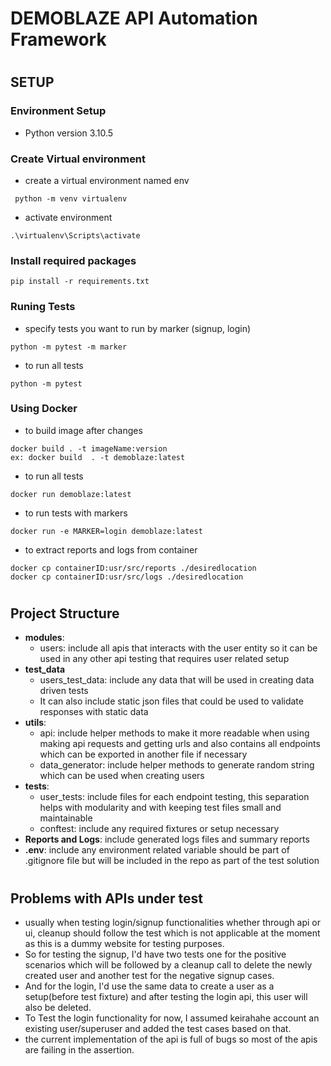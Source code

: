 # DEMOBLAZE API Automation Framework
#

## SETUP
### Environment Setup
- Python version 3.10.5

### Create Virtual environment
- create a virtual environment named env
```commandline
 python -m venv virtualenv
```
- activate environment
```commandline
.\virtualenv\Scripts\activate
```
### Install required packages
```commandline
pip install -r requirements.txt
```
### Runing Tests
- specify tests you want to run by marker (signup, login)
```commandline
python -m pytest -m marker
```
- to run all tests
```commandline
python -m pytest 
```
### Using Docker
- to build image after changes
```commandline
docker build . -t imageName:version
ex: docker build  . -t demoblaze:latest 
```
- to run all tests
```commandline
docker run demoblaze:latest
```
- to run tests with markers
```commandline
docker run -e MARKER=login demoblaze:latest
```

- to extract reports and logs from container
```commandline
docker cp containerID:usr/src/reports ./desiredlocation
docker cp containerID:usr/src/logs ./desiredlocation
```

#
#
## Project Structure

- **modules**:
  * users: include all apis that interacts with the user entity so it can be used in any other api testing that requires user related setup
- **test_data**
  * users_test_data: include any data that will be used in creating data driven tests
  * It can also include static json files that could be used to validate responses with static data
- **utils**:
  * api: include helper methods to make it more readable when using making api requests and getting urls and also contains all endpoints which can be exported in another file if necessary
  * data_generator: include helper methods to generate random string which can be used when creating users
- **tests**:
  * user_tests: include files for each endpoint testing, this separation helps with modularity and with keeping test files small and maintainable
  * conftest: include any required fixtures or setup necessary 
- **Reports and Logs**: include generated logs files and summary reports
- **.env**: include any environment related variable should be part of .gitignore file but will be included in the repo as part of the test solution
#
## Problems with APIs under test
- usually when testing login/signup functionalities whether through api or ui, cleanup should follow the test which is not applicable at the moment as this is a dummy website for testing purposes.
- So for testing the signup, I'd have two tests one for the positive scenarios which will be followed by a cleanup call to delete the newly created user and another test for the negative signup cases.
- And for the login, I'd use the same data to create a user as a setup(before test fixture) and after testing the login api, this user will also be deleted.
- To Test the login functionality for now, I assumed keirahahe account an existing user/superuser and added the test cases based on that.
- the current implementation of the api is full of bugs so most of the apis are failing in the assertion.

